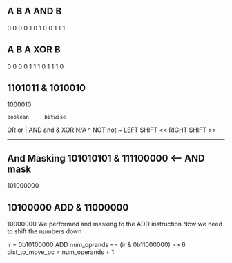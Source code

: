 A   B       A AND B
-------------------
0   0           0
0   1           0
1   0           0
1   1           1

A   B       A XOR B
-------------------
0   0           0
0   1           1
1   0           1
1   1           0

   1101011
&  1010010
----------
   1000010

    boolean     bitwise
OR   or            |
AND  and           &
XOR  N/A           ^
NOT  not           ~
LEFT SHIFT         <<
RIGHT SHIFT        >>

----------------------

And Masking
  101010101
& 111100000   <-- AND mask
-----------
  101000000


  10100000 ADD
& 11000000
----------
  10000000
  We performed and masking to the ADD instruction
  Now we need to shift the numbers down

  ir = 0b10100000   ADD
  num_oprands == (ir & 0b11000000) >> 6
  dist_to_move_pc = num_operands + 1




